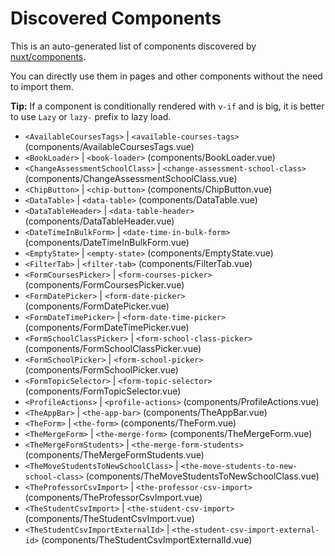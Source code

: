 # Discovered Components

This is an auto-generated list of components discovered by [nuxt/components](https://github.com/nuxt/components).

You can directly use them in pages and other components without the need to import them.

**Tip:** If a component is conditionally rendered with `v-if` and is big, it is better to use `Lazy` or `lazy-` prefix to lazy load.

- `<AvailableCoursesTags>` | `<available-courses-tags>` (components/AvailableCoursesTags.vue)
- `<BookLoader>` | `<book-loader>` (components/BookLoader.vue)
- `<ChangeAssessmentSchoolClass>` | `<change-assessment-school-class>` (components/ChangeAssessmentSchoolClass.vue)
- `<ChipButton>` | `<chip-button>` (components/ChipButton.vue)
- `<DataTable>` | `<data-table>` (components/DataTable.vue)
- `<DataTableHeader>` | `<data-table-header>` (components/DataTableHeader.vue)
- `<DateTimeInBulkForm>` | `<date-time-in-bulk-form>` (components/DateTimeInBulkForm.vue)
- `<EmptyState>` | `<empty-state>` (components/EmptyState.vue)
- `<FilterTab>` | `<filter-tab>` (components/FilterTab.vue)
- `<FormCoursesPicker>` | `<form-courses-picker>` (components/FormCoursesPicker.vue)
- `<FormDatePicker>` | `<form-date-picker>` (components/FormDatePicker.vue)
- `<FormDateTimePicker>` | `<form-date-time-picker>` (components/FormDateTimePicker.vue)
- `<FormSchoolClassPicker>` | `<form-school-class-picker>` (components/FormSchoolClassPicker.vue)
- `<FormSchoolPicker>` | `<form-school-picker>` (components/FormSchoolPicker.vue)
- `<FormTopicSelector>` | `<form-topic-selector>` (components/FormTopicSelector.vue)
- `<ProfileActions>` | `<profile-actions>` (components/ProfileActions.vue)
- `<TheAppBar>` | `<the-app-bar>` (components/TheAppBar.vue)
- `<TheForm>` | `<the-form>` (components/TheForm.vue)
- `<TheMergeForm>` | `<the-merge-form>` (components/TheMergeForm.vue)
- `<TheMergeFormStudents>` | `<the-merge-form-students>` (components/TheMergeFormStudents.vue)
- `<TheMoveStudentsToNewSchoolClass>` | `<the-move-students-to-new-school-class>` (components/TheMoveStudentsToNewSchoolClass.vue)
- `<TheProfessorCsvImport>` | `<the-professor-csv-import>` (components/TheProfessorCsvImport.vue)
- `<TheStudentCsvImport>` | `<the-student-csv-import>` (components/TheStudentCsvImport.vue)
- `<TheStudentCsvImportExternalId>` | `<the-student-csv-import-external-id>` (components/TheStudentCsvImportExternalId.vue)
